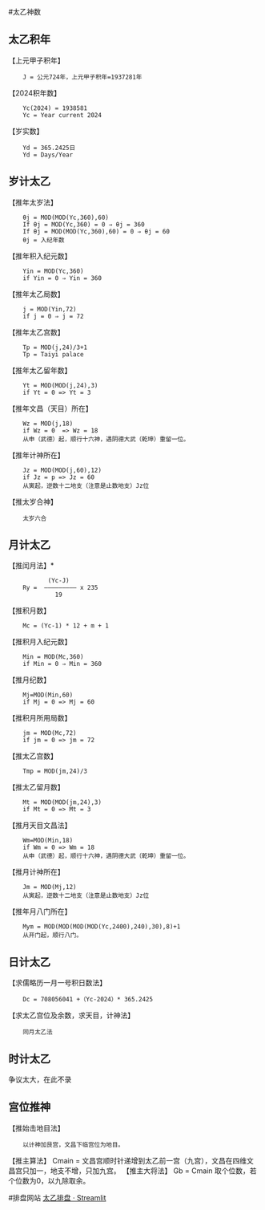 #太乙神数 
## 太乙积年
【上元甲子积年】
```
	J = 公元724年，上元甲子积年=1937281年
```
【2024积年数】
```
	Yc(2024) = 1938581
	Yc = Year current 2024
```
【岁实数】
```
	Yd = 365.2425日
	Yd = Days/Year
```
## 岁计太乙
【推年太岁法】
```
	θj = MOD(MOD(Yc,360),60)
	If θj = MOD(Yc,360) = 0 ⇒ θj = 360
	If θj = MOD(MOD(Yc,360),60) = 0 ⇒ θj = 60
	θj = 入纪年数
```
【推年积入纪元数】
```
	Yin = MOD(Yc,360)
	if Yin = 0 ⇒ Yin = 360
```
【推年太乙局数】
```
	j = MOD(Yin,72)
	if j = 0 ⇒ j = 72
```
【推年太乙宫数】
```
	Tp = MOD(j,24)/3+1
	Tp = Taiyi palace
```
【推年太乙留年数】
```
	Yt = MOD(MOD(j,24),3)
	if Yt = 0 => Yt = 3
```
【推年文昌（天目）所在】
```
	Wz = MOD(j,18)
	if Wz = 0  => Wz = 18
	从申（武德）起，顺行十六神，遇阴德大武（乾坤）重留一位。
```
【推年计神所在】
```
	Jz = MOD(MOD(j,60),12)
	if Jz = p => Jz = 60
	从寅起，逆数十二地支（注意是止数地支）Jz位
```
【推太岁合神】
```
	太岁六合
```
## 月计太乙
【推闰月法】*
```
	       (Yc-J)
	Ry =  ————————— x 235
	         19
```
【推积月数】
```
	Mc = (Yc-1) * 12 + m + 1
```
【推积月入纪元数】
```
	Min = MOD(Mc,360)
	if Min = 0 ⇒ Min = 360
```
【推月纪数】
```
	Mj=MOD(Min,60)
	if Mj = 0 => Mj = 60
```
【推积月所用局数】
```
	jm = MOD(Mc,72)
	if jm = 0 => jm = 72	
```
【推太乙宫数】
```
	Tmp = MOD(jm,24)/3
```
【推太乙留月数】
```
	Mt = MOD(MOD(jm,24),3)
	if Mt = 0 => Mt = 3
```
【推月天目文昌法】
```
	Wm=MOD(Min,18)
	if Wm = 0 => Wm = 18
	从申（武德）起，顺行十六神，遇阴德大武（乾坤）重留一位。
```
【推月计神所在】
```
	Jm = MOD(Mj,12)
	从寅起，逆数十二地支（注意是止数地支）Jz位
```
【推年月八门所在】
```
	Mym = MOD(MOD(MOD(MOD(Yc,2400),240),30),8)+1
	从开门起，顺行八门。
```
## 日计太乙
【求儒略历一月一号积日数法】
```
	Dc = 708056041 +（Yc-2024）* 365.2425
```
【求太乙宫位及余数，求天目，计神法】
```
	同月太乙法
```
## 时计太乙
争议太大，在此不录
## 宫位推神
【推始击地目法】
```
	以计神加艮宫，文昌下临宫位为地目。
```
【推主算法】
	Cmain = 文昌宫顺时针递增到太乙前一宫（九宫），文昌在四维文昌宫只加一，地支不增，只加九宫。
【推主大将法】
	Gb = Cmain 取个位数，若个位数为0，以九除取余。


#排盘网站
[太乙排盘 · Streamlit](https://vortex-taiyi-pan.streamlit.app/)
